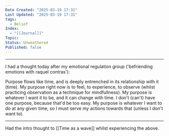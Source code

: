```yaml
---
Date Created: "2025-03-19 17:31"
Last Updated: "2025-03-19 17:31"
tags:
  - Belief
Index:
  - "[[Journal]]"
Topic: 
Status: Unweathered
Published: false
---
```

---


I had a thought today after my emotional regulation group ('befriending emotions with raquel contras'):

Purpose flows like time, and is deeply entrenched in its relationship with it (time).
My purpose right now is to feel, to experience, to observe (whilst practicing observation as a technique for mindfullness).
My purpose is whatever I want it to be, and it can change with time.
I don't (can't) have one purpose, because that'd be too easy.
My purpose is whatever I want to do at any given time, so I must serve my actions towards that (unless I don't want to).

---

Had the intro thought to [[Time as a wave]] whilst experiencing the above.